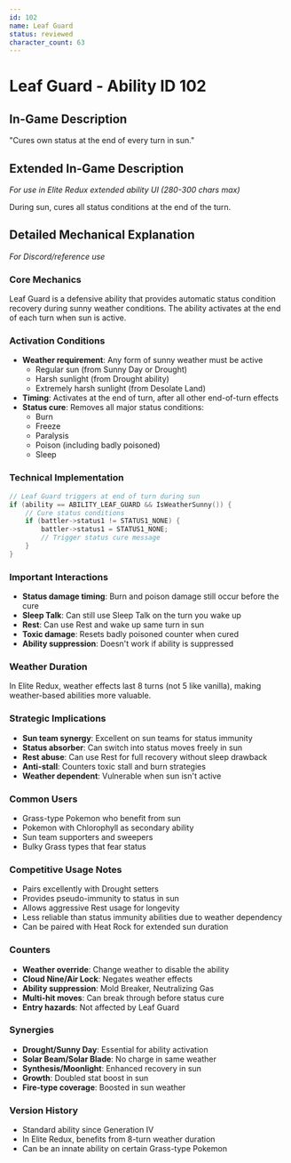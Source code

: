 ```yaml
---
id: 102
name: Leaf Guard
status: reviewed
character_count: 63
---
```


# Leaf Guard - Ability ID 102

## In-Game Description
"Cures own status at the end of every turn in sun."

## Extended In-Game Description
*For use in Elite Redux extended ability UI (280-300 chars max)*

During sun, cures all status conditions at the end of the turn.

## Detailed Mechanical Explanation
*For Discord/reference use*

### Core Mechanics
Leaf Guard is a defensive ability that provides automatic status condition recovery during sunny weather conditions. The ability activates at the end of each turn when sun is active.

### Activation Conditions
- **Weather requirement**: Any form of sunny weather must be active
  - Regular sun (from Sunny Day or Drought)
  - Harsh sunlight (from Drought ability)
  - Extremely harsh sunlight (from Desolate Land)
- **Timing**: Activates at the end of turn, after all other end-of-turn effects
- **Status cure**: Removes all major status conditions:
  - Burn
  - Freeze
  - Paralysis
  - Poison (including badly poisoned)
  - Sleep

### Technical Implementation
```c
// Leaf Guard triggers at end of turn during sun
if (ability == ABILITY_LEAF_GUARD && IsWeatherSunny()) {
    // Cure status conditions
    if (battler->status1 != STATUS1_NONE) {
        battler->status1 = STATUS1_NONE;
        // Trigger status cure message
    }
}
```

### Important Interactions
- **Status damage timing**: Burn and poison damage still occur before the cure
- **Sleep Talk**: Can still use Sleep Talk on the turn you wake up
- **Rest**: Can use Rest and wake up same turn in sun
- **Toxic damage**: Resets badly poisoned counter when cured
- **Ability suppression**: Doesn't work if ability is suppressed

### Weather Duration
In Elite Redux, weather effects last 8 turns (not 5 like vanilla), making weather-based abilities more valuable.

### Strategic Implications
- **Sun team synergy**: Excellent on sun teams for status immunity
- **Status absorber**: Can switch into status moves freely in sun
- **Rest abuse**: Can use Rest for full recovery without sleep drawback
- **Anti-stall**: Counters toxic stall and burn strategies
- **Weather dependent**: Vulnerable when sun isn't active

### Common Users
- Grass-type Pokemon who benefit from sun
- Pokemon with Chlorophyll as secondary ability
- Sun team supporters and sweepers
- Bulky Grass types that fear status

### Competitive Usage Notes
- Pairs excellently with Drought setters
- Provides pseudo-immunity to status in sun
- Allows aggressive Rest usage for longevity
- Less reliable than status immunity abilities due to weather dependency
- Can be paired with Heat Rock for extended sun duration

### Counters
- **Weather override**: Change weather to disable the ability
- **Cloud Nine/Air Lock**: Negates weather effects
- **Ability suppression**: Mold Breaker, Neutralizing Gas
- **Multi-hit moves**: Can break through before status cure
- **Entry hazards**: Not affected by Leaf Guard

### Synergies
- **Drought/Sunny Day**: Essential for ability activation
- **Solar Beam/Solar Blade**: No charge in same weather
- **Synthesis/Moonlight**: Enhanced recovery in sun
- **Growth**: Doubled stat boost in sun
- **Fire-type coverage**: Boosted in sun weather

### Version History
- Standard ability since Generation IV
- In Elite Redux, benefits from 8-turn weather duration
- Can be an innate ability on certain Grass-type Pokemon